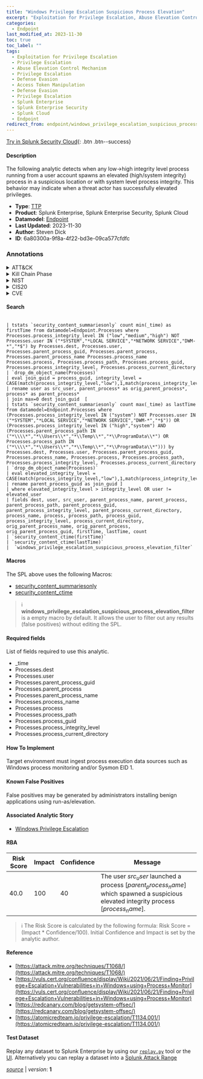 ```yaml
---
title: "Windows Privilege Escalation Suspicious Process Elevation"
excerpt: "Exploitation for Privilege Escalation, Abuse Elevation Control Mechanism, Access Token Manipulation"
categories:
  - Endpoint
last_modified_at: 2023-11-30
toc: true
toc_label: ""
tags:
  - Exploitation for Privilege Escalation
  - Privilege Escalation
  - Abuse Elevation Control Mechanism
  - Privilege Escalation
  - Defense Evasion
  - Access Token Manipulation
  - Defense Evasion
  - Privilege Escalation
  - Splunk Enterprise
  - Splunk Enterprise Security
  - Splunk Cloud
  - Endpoint
redirect_from: endpoint/windows_privilege_escalation_suspicious_process_elevation/
---
```




[Try in Splunk Security Cloud](https://www.splunk.com/en_us/cyber-security.html){: .btn .btn--success}

#### Description

The following analytic detects when any low-&gt;high integrity level process running from a user account spawns an elevated (high/system integrity) process in a suspicious location or with system level process integrity. This behavior may indicate when a threat actor has successfully elevated privileges.

- **Type**: [TTP](https://github.com/splunk/security_content/wiki/Detection-Analytic-Types)
- **Product**: Splunk Enterprise, Splunk Enterprise Security, Splunk Cloud
- **Datamodel**: [Endpoint](https://docs.splunk.com/Documentation/CIM/latest/User/Endpoint)
- **Last Updated**: 2023-11-30
- **Author**: Steven Dick
- **ID**: 6a80300a-9f8a-4f22-bd3e-09ca577cfdfc

### Annotations
<details>
  <summary>ATT&CK</summary>

<div markdown="1">

#### [ATT&CK](https://attack.mitre.org/)

| ID          | Technique   | Tactic         |
| ----------- | ----------- |--------------- |
| [T1068](https://attack.mitre.org/techniques/T1068/) | Exploitation for Privilege Escalation | Privilege Escalation |

| [T1548](https://attack.mitre.org/techniques/T1548/) | Abuse Elevation Control Mechanism | Privilege Escalation, Defense Evasion |

| [T1134](https://attack.mitre.org/techniques/T1134/) | Access Token Manipulation | Defense Evasion, Privilege Escalation |

</div>
</details>


<details>
  <summary>Kill Chain Phase</summary>

<div markdown="1">

* Exploitation


</div>
</details>


<details>
  <summary>NIST</summary>

<div markdown="1">

* DE.CM



</div>
</details>

<details>
  <summary>CIS20</summary>

<div markdown="1">

* CIS 10



</div>
</details>

<details>
  <summary>CVE</summary>

<div markdown="1">


</div>
</details>


#### Search

```

| tstats `security_content_summariesonly` count min(_time) as firstTime from datamodel=Endpoint.Processes where Processes.process_integrity_level IN ("low","medium","high") NOT Processes.user IN ("*SYSTEM","*LOCAL SERVICE","*NETWORK SERVICE","DWM-*","*$") by Processes.dest, Processes.user, Processes.parent_process_guid, Processes.parent_process, Processes.parent_process_name Processes.process_name Processes.process, Processes.process_path, Processes.process_guid, Processes.process_integrity_level, Processes.process_current_directory 
| `drop_dm_object_name(Processes)` 
| eval join_guid = process_guid, integrity_level = CASE(match(process_integrity_level,"low"),1,match(process_integrity_level,"medium"),2,match(process_integrity_level,"high"),3,match(process_integrity_level,"system"),4,true(),0) 
| rename user as src_user, parent_process* as orig_parent_process*, process* as parent_process* 
| join max=0 dest join_guid  [
| tstats `security_content_summariesonly` count max(_time) as lastTime from datamodel=Endpoint.Processes where (Processes.process_integrity_level IN ("system") NOT Processes.user IN ("*SYSTEM","*LOCAL SERVICE","*NETWORK SERVICE","DWM-*","*$")) OR (Processes.process_integrity_level IN ("high","system") AND (Processes.parent_process_path IN ("*\\\\*","*\\Users\\*","*\\Temp\\*","*\\ProgramData\\*") OR Processes.process_path IN ("*\\\\*","*\\Users\\*","*\\Temp\\*","*\\ProgramData\\*"))) by Processes.dest, Processes.user, Processes.parent_process_guid, Processes.process_name, Processes.process, Processes.process_path, Processes.process_integrity_level, Processes.process_current_directory 
| `drop_dm_object_name(Processes)` 
| eval elevated_integrity_level = CASE(match(process_integrity_level,"low"),1,match(process_integrity_level,"medium"),2,match(process_integrity_level,"high"),3,match(process_integrity_level,"system"),4,true(),0) 
| rename parent_process_guid as join_guid ] 
| where elevated_integrity_level > integrity_level OR user != elevated_user 
| fields dest, user, src_user, parent_process_name, parent_process, parent_process_path, parent_process_guid, parent_process_integrity_level, parent_process_current_directory, process_name, process, process_path, process_guid, process_integrity_level, process_current_directory, orig_parent_process_name, orig_parent_process, orig_parent_process_guid, firstTime, lastTime, count  
| `security_content_ctime(firstTime)`  
| `security_content_ctime(lastTime)` 
|  `windows_privilege_escalation_suspicious_process_elevation_filter`
```

#### Macros
The SPL above uses the following Macros:
* [security_content_summariesonly](https://github.com/splunk/security_content/blob/develop/macros/security_content_summariesonly.yml)
* [security_content_ctime](https://github.com/splunk/security_content/blob/develop/macros/security_content_ctime.yml)

> :information_source:
> **windows_privilege_escalation_suspicious_process_elevation_filter** is a empty macro by default. It allows the user to filter out any results (false positives) without editing the SPL.



#### Required fields
List of fields required to use this analytic.
* _time
* Processes.dest
* Processes.user
* Processes.parent_process_guid
* Processes.parent_process
* Processes.parent_process_name
* Processes.process_name
* Processes.process
* Processes.process_path
* Processes.process_guid
* Processes.process_integrity_level
* Processes.process_current_directory



#### How To Implement
Target environment must ingest process execution data sources such as Windows process monitoring and/or Sysmon EID 1.
#### Known False Positives
False positives may be generated by administrators installing benign applications using run-as/elevation.

#### Associated Analytic Story
* [Windows Privilege Escalation](/stories/windows_privilege_escalation)




#### RBA

| Risk Score  | Impact      | Confidence   | Message      |
| ----------- | ----------- |--------------|--------------|
| 40.0 | 100 | 40 | The user $src_user$ launched a process [$parent_process_name$] which spawned a suspicious elevated integrity process [$process_name$]. |


> :information_source:
> The Risk Score is calculated by the following formula: Risk Score = (Impact * Confidence/100). Initial Confidence and Impact is set by the analytic author.


#### Reference

* [https://attack.mitre.org/techniques/T1068/](https://attack.mitre.org/techniques/T1068/)
* [https://vuls.cert.org/confluence/display/Wiki/2021/06/21/Finding+Privilege+Escalation+Vulnerabilities+in+Windows+using+Process+Monitor](https://vuls.cert.org/confluence/display/Wiki/2021/06/21/Finding+Privilege+Escalation+Vulnerabilities+in+Windows+using+Process+Monitor)
* [https://redcanary.com/blog/getsystem-offsec/](https://redcanary.com/blog/getsystem-offsec/)
* [https://atomicredteam.io/privilege-escalation/T1134.001/](https://atomicredteam.io/privilege-escalation/T1134.001/)



#### Test Dataset
Replay any dataset to Splunk Enterprise by using our [`replay.py`](https://github.com/splunk/attack_data#using-replaypy) tool or the [UI](https://github.com/splunk/attack_data#using-ui).
Alternatively you can replay a dataset into a [Splunk Attack Range](https://github.com/splunk/attack_range#replay-dumps-into-attack-range-splunk-server)




[*source*](https://github.com/splunk/security_content/tree/develop/detections/endpoint/windows_privilege_escalation_suspicious_process_elevation.yml) \| *version*: **1**